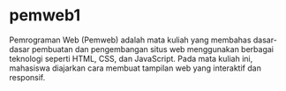 # pemweb1
Pemrograman Web (Pemweb) adalah mata kuliah yang membahas dasar-dasar pembuatan dan pengembangan situs web menggunakan berbagai teknologi seperti HTML, CSS, dan JavaScript. Pada mata kuliah ini, mahasiswa diajarkan cara membuat tampilan web yang interaktif dan responsif.

